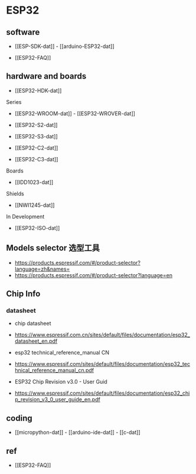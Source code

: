 

# ESP32 

## software 

- [[ESP-SDK-dat]] - [[arduino-ESP32-dat]]

- [[ESP32-FAQ]]


## hardware and boards 

- [[ESP32-HDK-dat]] 

Series 

- [[ESP32-WROOM-dat]] - [[ESP32-WROVER-dat]]

- [[ESP32-S2-dat]] 
- [[ESP32-S3-dat]]
- [[ESP32-C2-dat]] 
- [[ESP32-C3-dat]]



Boards 
- [[IDD1023-dat]] 

Shields 
- [[NWI1245-dat]]

In Development
- [[ESP32-ISO-dat]]


## Models selector 选型工具 
- https://products.espressif.com/#/product-selector?language=zh&names=
- https://products.espressif.com/#/product-selector?language=en


## Chip Info 

### datasheet

- chip datasheet
- https://www.espressif.com.cn/sites/default/files/documentation/esp32_datasheet_en.pdf

- esp32 technical_reference_manual CN
- https://www.espressif.com/sites/default/files/documentation/esp32_technical_reference_manual_cn.pdf

- ESP32 Chip Revision v3.0 - User Guid
- https://www.espressif.com/sites/default/files/documentation/esp32_chip_revision_v3_0_user_guide_en.pdf


## coding 

- [[micropython-dat]] - [[arduino-ide-dat]] - [[c-dat]]

## ref 

- [[ESP32-FAQ]]